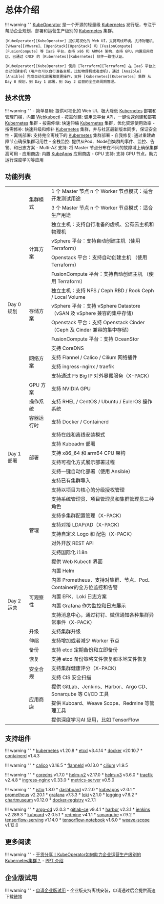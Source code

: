 
# 总体介绍

!!! warning ""
    [KubeOperator][KubeOperator] 是一个开源的轻量级 [Kubernetes][Kubernetes] 发行版，专注于帮助企业规划、部署和运营生产级别的 [Kubernetes][Kubernetes] 集群。

    [KubeOperator][KubeOperator] 提供可视化的 Web UI，支持离线环境，支持物理机、[VMware][VMware]、[OpenStack][OpenStack] 和 [FusionCompute][FusionCompute] 等 IaaS 平台，支持 x86 和 ARM64 架构，支持 GPU，内置应用商店，已通过 CNCF 的 [Kubernetes][Kubernetes] 软件一致性认证。  

    [KubeOperator][KubeOperator] 使用 [Terraform][Terraform] 在 IaaS 平台上自动创建主机（用户也可以自行准备主机，比如物理机或者虚机），通过 [Ansible][Ansible] 完成自动化部署和变更操作，支持 [Kubernetes][Kubernetes] 集群 从 Day 0 规划，到 Day 1 部署，到 Day 2 运营的全生命周期管理。  

## 技术优势

!!! warning ""
    -  简单易用: 提供可视化的 Web UI，极大降低 [Kubernetes][Kubernetes] 部署和管理门槛，内置 [Webkubectl](https://github.com/KubeOperator/webkubectl)
    -  按需创建: 调用云平台 API，一键快速创建和部署 [Kubernetes][Kubernetes] 集群
    -  按需伸缩: 快速伸缩 [Kubernetes][Kubernetes] 集群，优化资源使用效率
    -  按需修补: 快速升级和修补 [Kubernetes][Kubernetes] 集群，并与社区最新版本同步，保证安全性
    -  离线部署: 支持完全离线下的 [Kubernetes][Kubernetes] 集群部署
    -  自我修复: 通过重建故障节点确保集群可用性
    -  全栈监控: 提供从Pod、Node到集群的事件、监控、告警、和日志方案
    -  Multi-AZ 支持: 将 Master 节点分布在不同的故障域上确保集群高可用
    -  应用商店: 内置 [KubeApps](https://github.com/kubeapps/kubeapps) 应用商店
    -  GPU 支持: 支持 GPU 节点，助力运行深度学习等应用


## 功能列表

<table>
    <tr>
        <td rowspan="17">Day 0 规划</td>
        <td rowspan="2">集群模式</td>
        <td>1 个 Master 节点 n 个 Worker 节点模式：适合开发测试用途</td>
    </tr>
    <tr>
        <td>3 个 Master 节点 n 个 Worker 节点模式：适合生产用途</td>
    </tr>
    <tr>
        <td rowspan="4">计算方案</td>
        <td>独立主机：支持自行准备的虚机、公有云主机和物理机</td>
    </tr>
    <tr>
        <td>vSphere 平台：支持自动创建主机（使用 Terraform）</td>
    </tr>
    <tr>
        <td>Openstack 平台：支持自动创建主机 （使用 Terraform）</td>
    </tr>
    <tr>
        <td>FusionCompute 平台：支持自动创建主机 （使用 Terraform）</td>
    </tr>
    <tr>
        <td rowspan="4">存储方案</td>
        <td>独立主机：支持 NFS / Ceph RBD / Rook Ceph / Local Volume</td>
    </tr>
    <tr>
        <td>vSphere 平台：支持 vSphere Datastore （vSAN 及 vSphere 兼容的集中存储）
        </td>
    </tr>
    <tr>
        <td>Openstack 平台：支持 Openstack Cinder （Ceph 及 Cinder 兼容的集中存储）</td>
    </tr>
    <tr>
        <td>FusionCompute 平台：支持 OceanStor</td>
    </tr>
    <tr>
        <td rowspan="4">网络方案</td>
        <td>支持 CoreDNS</td>
    </tr>
    <tr>
        <td>支持 Flannel / Calico / Cilium 网络插件</td>
    </tr>
    <tr>
        <td>支持 ingress-nginx / traefik</td>
    </tr>
    <tr>
        <td>支持通过 F5 Big IP 对外暴露服务（X-PACK）</td>
    </tr>
    <tr>
        <td>GPU 方案</td>
        <td>支持 NVIDIA GPU</td>
    </tr>
    <tr>
        <td>操作系统</td>
        <td>支持 RHEL / CentOS / Ubuntu / EulerOS 操作系统</td>
    </tr>
    <tr>
        <td>容器运行时</td>
        <td>支持 Docker / Containerd</td>
    </tr>
    <tr>
        <td rowspan="6">Day 1 部署</td>
        <td rowspan="6">部署</td>
        <td>支持在线和离线安装模式</td>         
    </tr>
    <tr>
        <td>支持 Kubeadm 部署</td>
    </tr>
    <tr>
        <td>支持 x86_64 和 arm64 CPU 架构</td>
    </tr>
    <tr>
        <td>支持可视化方式展示部署过程</td>
    </tr>
    <tr>
        <td>支持一键自动化部署（使用 Ansible）</td>
    </tr>
    <tr>
        <td>支持已有集群导入</td>
    </tr>
    <tr>
        <td rowspan="22">Day 2 运营</td>
        <td rowspan="9">管理</td>
        <td>支持以项目为核心的分级授权管理</td>    
    </tr>
    <tr>
        <td>支持系统管理员、项目管理员和集群管理员三种角色</td>
    </tr>
    <tr>
        <td>支持多集群配置管理（X-PACK）</td>
    </tr>
    <tr>
        <td>支持对接 LDAP/AD（X-PACK）</td>
    </tr>
    <tr>
        <td>支持自定义 Logo 和 配色（X-PACK）</td>
    </tr>
     <tr>
        <td>对外开放 REST API</td>
    </tr>
    <tr>
        <td>支持国际化 i18n</td>
    </tr>
    <tr>
        <td>提供 Web Kubectl 界面</td>
    </tr>
    <tr>
        <td>内置 Helm</td>
    </tr>
    <tr>
        <td rowspan="4">可观察性</td>
        <td>内置 Prometheus，支持对集群、节点、Pod、Container的全方位监控和告警</td>
    </tr>
     <tr>
        <td>内置 EFK、Loki 日志方案</td>
    </tr>
    <tr>
        <td>内置 Grafana 作为监控和日志展示</td>
    </tr>
    <tr>
        <td>支持消息中心，通过钉钉、微信通知各种集群异常事件（X-PACK）</td>
    </tr>
    <tr>
        <td>升级</td>
        <td>支持集群升级</td>
    </tr>
    <tr>
        <td>伸缩</td>
        <td>支持增加或者减少 Worker 节点</td>
    </tr>
    <tr>
        <td>备份</td>
        <td>支持 etcd 定期备份和立即备份</td>
    </tr>
    <tr>
        <td>恢复</td>
        <td>支持 etcd 备份策略文件恢复和本地文件恢复</td>
    </tr>
    <tr>
        <td  rowspan="2">安全合规</td>
        <td>支持集群健康评分（X-PACK）</td>
    </tr>
    <tr>
        <td>支持 CIS 安全扫描</td>
    </tr>
    <tr>
        <td rowspan="3">应用商店</td>
        <td>提供 GitLab、Jenkins、Harbor、Argo CD、Sonarqube 等 CI/CD 工具</td>
    </tr>
    <tr>
        <td>提供 Kuboard、Weave Scope、Redmine 等管理工具</td>
    </tr>
    <tr>
        <td>提供深度学习AI 应用，比如 TensorFlow</td>
    </tr>
 </table>

## 支持组件

!!! warning ""
    * [kubernetes](https://github.com/kubernetes/kubernetes) v1.20.8
    * [etcd](https://github.com/coreos/etcd) v3.4.14
    * [docker](https://www.docker.com/) v20.10.7
    * [containerd](https://containerd.io/) v1.4.3

!!! warning ""
    * [calico](https://github.com/projectcalico/calico) v3.16.5
    * [flanneld](https://github.com/coreos/flannel) v0.13.0
    * [cilium](https://github.com/cilium/cilium) v1.9.5

!!! warning ""
    * [coredns](https://github.com/coredns/coredns) v1.7.0
    * [helm-v2](https://github.com/helm/helm) v2.17.0
    * [helm-v3](https://github.com/helm/helm) v3.6.0
    * [traefik](https://github.com/containous/traefik) v2.4.8
    * [ingress-nginx](https://github.com/kubernetes/ingress-nginx) v0.33.0
    * [metrics-server](https://github.com/kubernetes-sigs/metrics-server) v0.5.0

!!! warning ""
    * [istio](https://github.com/istio/istio) 1.8.0
    * [dashboard](https://github.com/kubernetes/dashboard) v2.2.0
    * [kubeapps](https://github.com/kubeapps/kubeapps) v2.0.1
    * [prometheus](https://github.com/prometheus/prometheus) v2.20.1
    * [grafana](https://github.com/grafana/grafana) v7.3.3
    * [loki](https://github.com/grafana/loki) v2.1.0
    * [logging](https://github.com/elastic/elasticsearch) v7.6.2
    * [chartmuseum](https://github.com/helm/chartmuseum) v0.12.0
    * [docker-registry](https://github.com/docker/distribution) v2.7.1

!!! warning ""
    * [argo-cd](https://github.com/argoproj/argo-cd) v2.0.3
    * [gitlab-ce](https://about.gitlab.com) v9.4.1
    * [harbor](https://github.com/goharbor/harbor) v2.3.1
    * [jenkins](https://github.com/jenkinsci/jenkins) v2.289.3
    * [kuboard](https://github.com/eip-work/kuboard-press) v2.0.5.1
    * [redmine](https://github.com/redmine/redmine) v4.1.1
    * [sonarqube](https://github.com/SonarSource/sonarqube) v7.9.2
    * [tensorflow-serving](https://github.com/tensorflow/serving) v1.14.0
    * [tensorflow-notebook](https://github.com/tensorflow/tensorflow) v1.6.0
    * [weave-scope](https://github.com/weaveworks/scope) v1.12.0

## 更多阅读

!!! warning ""
    - [干货分享丨KubeOperator如何助力企业运营生产级别的Kubernetes集群？](https://blog.fit2cloud.com/?p=1255)
    - [PPT 介绍](https://kubeoperator.io/download/KubeOperator_Intro.pdf)

## 企业版试用

!!! warning ""
    - [申请企业版试用](https://jinshuju.net/f/qc6g44)
    - 企业版支持离线安装，申请通过后会提供高速下载链接

[KubeOperator]:https://kubeoperator.io
[Kubernetes]:https://kubernetes.io
[VMware]:https://www.vmware.com
[OpenStack]:https://www.openstack.org
[FusionCompute]:https://support.huawei.com/enterprise/zh/cloud-computing/fusioncompute-pid-8576912
[Terraform]:https://www.terraform.io
[Ansible]:https://www.ansible.com
